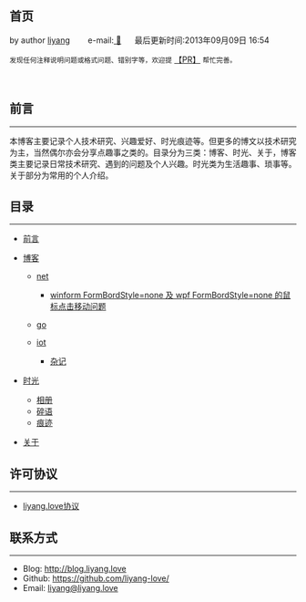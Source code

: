 ## 首页

by author [liyang](https://blog.liyang.love) &nbsp;&nbsp;&nbsp;&nbsp;&nbsp;&nbsp; e-mail:<a href="mailto:liyang@liyang.love"> 📧</a>&nbsp;&nbsp;&nbsp;&nbsp;&nbsp;&nbsp;最后更新时间:2013年09月09日 16:54


`发现任何注释说明问题或格式问题、错别字等，欢迎提` [【PR】](https://github.com/liyang-love/liyang.love.github.io/issues) `帮忙完善。`

<br />

## 前言
---
​      本博客主要记录个人技术研究、兴趣爱好、时光痕迹等。但更多的博文以技术研究为主，当然偶尔亦会分享点趣事之类的。目录分为三类：博客、时光、关于，博客类主要记录日常技术研究、遇到的问题及个人兴趣。时光类为生活趣事、琐事等。关于部分为常用的个人介绍。

## 目录
---

- [前言](README.md#前言) 

- [博客](#)
	- [net](net.md#net)
	  - [winform FormBordStyle=none  及 wpf  FormBordStyle=none  的鼠标点击移动问题](/doc/blog/net/winform的鼠标点击移动问题.md#winform的鼠标点击移动问题)
  
	- [go](go.md#go)
	
	- [iot](iot.md#iot)
	  - [杂记](zaji.md#杂记)
	
- [时光](#)
	- [相册](photo.md#相册)
	- [碎语](suiyu.md#碎语)
	- [痕迹](hengji.md#痕迹)
	
- [关于](/doc/about/about.md#关于我)
	
  
  
    

## 许可协议
---

- [liyang.love协议](http://www.liyang.love/license)



## 联系方式
---

* Blog: <http://blog.liyang.love>
* Github: <https://github.com/liyang-love/>
* Email: [liyang@liyang.love](mailto:github#liyang.love)